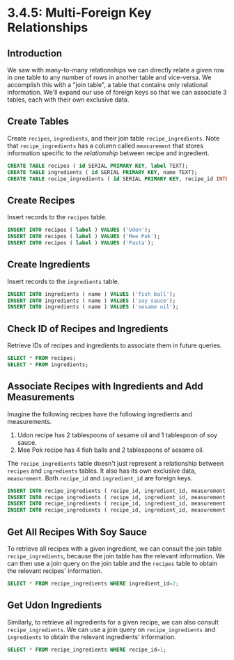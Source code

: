 # 3.4.5: Multi-Foreign Key Relationships

## Introduction

We saw with many-to-many relationships we can directly relate a given row in one table to any number of rows in another table and vice-versa. We accomplish this with a "join table", a table that contains only relational information. We'll expand our use of foreign keys so that we can associate 3 tables, each with their own exclusive data.

## Create Tables

Create `recipes`, `ingredients`, and their join table `recipe_ingredients`. Note that `recipe_ingredients` has a column called `measurement` that stores information specific to the _relationship_ between recipe and ingredient.

```sql
CREATE TABLE recipes ( id SERIAL PRIMARY KEY, label TEXT);
CREATE TABLE ingredients ( id SERIAL PRIMARY KEY, name TEXT);
CREATE TABLE recipe_ingredients ( id SERIAL PRIMARY KEY, recipe_id INTEGER, ingredient_id INTEGER, measurement TEXT);
```

## Create Recipes

Insert records to the `recipes` table.

```sql
INSERT INTO recipes ( label ) VALUES ('Udon');
INSERT INTO recipes ( label ) VALUES ('Mee Pok');
INSERT INTO recipes ( label ) VALUES ('Pasta');
```

## Create Ingredients

Insert records to the `ingredients` table.

```sql
INSERT INTO ingredients ( name ) VALUES ('fish ball');
INSERT INTO ingredients ( name ) VALUES ('soy sauce');
INSERT INTO ingredients ( name ) VALUES ('sesame oil');
```

## Check ID of Recipes and Ingredients

Retrieve IDs of recipes and ingredients to associate them in future queries.

```sql
SELECT * FROM recipes;
SELECT * FROM ingredients;
```

## Associate Recipes with Ingredients and Add Measurements

Imagine the following recipes have the following ingredients and measurements.

1. Udon recipe has 2 tablespoons of sesame oil and 1 tablespoon of soy sauce.
2. Mee Pok recipe has 4 fish balls and 2 tablespoons of sesame oil. 

The `recipe_ingredients` table doesn't just represent a relationship between `recipes` and `ingredients` tables. It also has its own exclusive data, `measurement`. Both `recipe_id` and `ingredient_id` are foreign keys.

```sql
INSERT INTO recipe_ingredients ( recipe_id, ingredient_id, measurement ) VALUES (1, 2, '2 tbls');
INSERT INTO recipe_ingredients ( recipe_id, ingredient_id, measurement ) VALUES (1, 3, '1 tbls');
INSERT INTO recipe_ingredients ( recipe_id, ingredient_id, measurement ) VALUES (2, 1, '4');
INSERT INTO recipe_ingredients ( recipe_id, ingredient_id, measurement ) VALUES (2, 3, '2 tbls');
```

## Get All Recipes With Soy Sauce

To retrieve all recipes with a given ingredient, we can consult the join table `recipe_ingredients`, because the join table has the relevant information. We can then use a join query on the join table and the `recipes` table to obtain the relevant recipes' information.

```sql
SELECT * FROM recipe_ingredients WHERE ingredient_id=2;
```

## Get Udon Ingredients

Similarly, to retrieve all ingredients for a given recipe, we can also consult `recipe_ingredients`. We can use a join query on `recipe_ingredients` and `ingredients` to obtain the relevant ingredients' information.

```sql
SELECT * FROM recipe_ingredients WHERE recipe_id=1;
```

